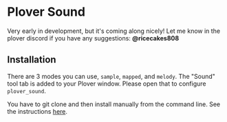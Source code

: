 # Plover Sound

Very early in development, but it's coming along nicely! Let me know in the plover discord if you have any suggestions: **@ricecakes808**

## Installation

There are 3 modes you can use, `sample`, `mapped`, and `melody`. The "Sound" tool tab is added to your Plover window. Please open that to configure `plover_sound`.

You have to git clone and then install manually from the command line. See the instructions [here](https://plover.wiki/index.php/Plugins).
